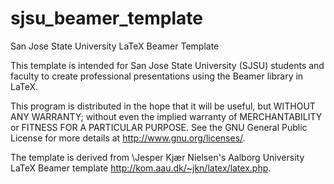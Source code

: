 # sjsu_beamer_template
San Jose State University LaTeX Beamer Template

This template is intended for San Jose State University (SJSU) students and faculty to create professional presentations using the Beamer library in LaTeX.

This program is distributed in the hope that it will be useful, but WITHOUT ANY WARRANTY; without even the implied warranty of
MERCHANTABILITY or FITNESS FOR A PARTICULAR PURPOSE.  See the GNU General Public License for more details at <http://www.gnu.org/licenses/>.

The template is derived from \Jesper Kjær Nielsen's Aalborg University LaTeX Beamer template <http://kom.aau.dk/~jkn/latex/latex.php>.
